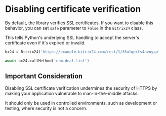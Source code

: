 # Disabling certificate verification

By default, the library verifies SSL certificates. If you want to disable this behavior, you can set `safe` parameter to `False` in the `Bitrix24` class.

This tells Python's underlying SSL handling to accept the server's certificate even if it's expired or invalid.

```python
bx24 = Bitrix24('https://example.bitrix24.com/rest/1/33olqeits4avuyqu', safe=False)

await bx24.callMethod('crm.deal.list')
```

## Important Consideration 

Disabling SSL certificate verification undermines the security of HTTPS by making your application vulnerable to man-in-the-middle attacks. 

It should only be used in controlled environments, such as development or testing, where security is not a concern.

